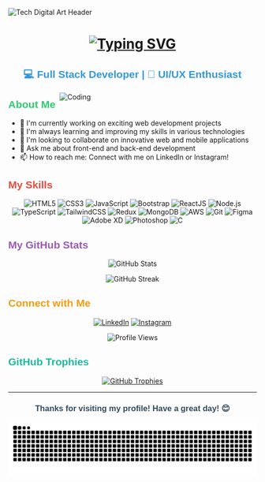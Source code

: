 ![Tech Digital Art Header](https://i.imgur.com/dYgPHGl.png)

<h1 align="center">
  <a href="https://git.io/typing-svg"><img src="https://readme-typing-svg.herokuapp.com?font=Roboto&weight=700&size=35&duration=4000&pause=1000&color=3498DB&center=true&vCenter=true&width=500&height=70&lines=Hello%2C+I'm+Mohammed+Binyamin!;Welcome+to+my+GitHub+Profile!" alt="Typing SVG" /></a>
</h1>

<h2 align="center" style="font-family: 'Poppins', sans-serif; font-weight: 600; color: #3498db;">💻 Full Stack Developer | 🎨 UI/UX Enthusiast</h2>

<img align="right" alt="Coding" width="400" src="https://media.giphy.com/media/qgQUggAC3Pfv687qPC/giphy.gif">

<h2 align="left" style="font-family: 'Montserrat', sans-serif; font-weight: 600; color: #2ecc71;">About Me</h2>

- 🔭 I'm currently working on exciting web development projects
- 🌱 I'm always learning and improving my skills in various technologies
- 👯 I'm looking to collaborate on innovative web and mobile applications
- 💬 Ask me about front-end and back-end development
- 📫 How to reach me: Connect with me on LinkedIn or Instagram!

<h2 align="left" style="font-family: 'Montserrat', sans-serif; font-weight: 600; color: #e74c3c;">My Skills</h2>

<p align="center">
  <img src="https://img.shields.io/badge/HTML5-E34F26?style=for-the-badge&logo=html5&logoColor=white" alt="HTML5" />
  <img src="https://img.shields.io/badge/CSS3-1572B6?style=for-the-badge&logo=css3&logoColor=white" alt="CSS3" />
  <img src="https://img.shields.io/badge/JavaScript-F7DF1E?style=for-the-badge&logo=javascript&logoColor=black" alt="JavaScript" />
  <img src="https://img.shields.io/badge/Bootstrap-563D7C?style=for-the-badge&logo=bootstrap&logoColor=white" alt="Bootstrap" />
  <img src="https://img.shields.io/badge/React-20232A?style=for-the-badge&logo=react&logoColor=61DAFB" alt="ReactJS" />
  <img src="https://img.shields.io/badge/Node.js-43853D?style=for-the-badge&logo=node.js&logoColor=white" alt="Node.js" />
  <img src="https://img.shields.io/badge/TypeScript-007ACC?style=for-the-badge&logo=typescript&logoColor=white" alt="TypeScript" />
  <img src="https://img.shields.io/badge/Tailwind_CSS-38B2AC?style=for-the-badge&logo=tailwind-css&logoColor=white" alt="TailwindCSS" />
  <img src="https://img.shields.io/badge/Redux-593D88?style=for-the-badge&logo=redux&logoColor=white" alt="Redux" />
  <img src="https://img.shields.io/badge/MongoDB-4EA94B?style=for-the-badge&logo=mongodb&logoColor=white" alt="MongoDB" />
  <img src="https://img.shields.io/badge/Amazon_AWS-232F3E?style=for-the-badge&logo=amazon-aws&logoColor=white" alt="AWS" />
  <img src="https://img.shields.io/badge/GIT-E44C30?style=for-the-badge&logo=git&logoColor=white" alt="Git" />
  <img src="https://img.shields.io/badge/Figma-F24E1E?style=for-the-badge&logo=figma&logoColor=white" alt="Figma" />
  <img src="https://img.shields.io/badge/Adobe%20XD-470137?style=for-the-badge&logo=Adobe%20XD&logoColor=#FF61F6" alt="Adobe XD" />
  <img src="https://img.shields.io/badge/Adobe%20Photoshop-31A8FF?style=for-the-badge&logo=Adobe%20Photoshop&logoColor=black" alt="Photoshop" />
  <img src="https://img.shields.io/badge/C-00599C?style=for-the-badge&logo=c&logoColor=white" alt="C" />
</p>

<h2 align="left" style="font-family: 'Montserrat', sans-serif; font-weight: 600; color: #9b59b6;">My GitHub Stats</h2>

<p align="center">
  <img src="https://github-readme-stats.vercel.app/api?username=Binyam888&show_icons=true&theme=radical" alt="GitHub Stats" />
</p>

<p align="center">
  <img src="https://github-readme-streak-stats.herokuapp.com/?user=Binyam888&theme=radical" alt="GitHub Streak" />
</p>

<h2 align="left" style="font-family: 'Montserrat', sans-serif; font-weight: 600; color: #f39c12;">Connect with Me</h2>

<p align="center">
  <a href="https://linkedin.com/in/mohammedbinyamin"><img src="https://img.shields.io/badge/LinkedIn-0077B5?style=for-the-badge&logo=linkedin&logoColor=white" alt="LinkedIn" /></a>
  <a href="https://instagram.com/bm_mohd"><img src="https://img.shields.io/badge/Instagram-E4405F?style=for-the-badge&logo=instagram&logoColor=white" alt="Instagram" /></a>
</p>

<p align="center">
  <img src="https://komarev.com/ghpvc/?username=Binyam888&color=blueviolet" alt="Profile Views" />
</p>

<h2 align="left" style="font-family: 'Montserrat', sans-serif; font-weight: 600; color: #1abc9c;">GitHub Trophies</h2>

<p align="center">
  <a href="https://github.com/ryo-ma/github-profile-trophy">
    <img src="https://github-profile-trophy.vercel.app/?username=Binyam888&theme=darkhub&no-frame=true&margin-w=15&margin-h=15" alt="GitHub Trophies" />
  </a>
</p>

---

<h3 align="center" style="font-family: 'Raleway', sans-serif; color: #34495e;">Thanks for visiting my profile! Have a great day! 😊</h3>

![](https://github.com/BEPb/BEPb/raw/output/github-contribution-grid-snake.svg)

